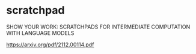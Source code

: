 
# scratchpad

SHOW YOUR WORK: SCRATCHPADS FOR INTERMEDIATE COMPUTATION WITH LANGUAGE MODELS

https://arxiv.org/pdf/2112.00114.pdf
